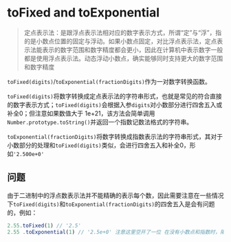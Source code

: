 # toFixed and toExponential

> 定点表示法：是跟浮点表示法相对应的数字表示方式，所谓“定”与“浮”，指的是小数点位置的固定与浮动。如果小数点固定，对比浮点表示法，定点表示法能表示的数字范围和数字精度都会更小，因此在计算机中表示数字一般都是使用浮点表示法。动态浮动小数点，确实能够同时支持更大的数字范围和数字精度

`toFixed(digits)`/`toExponential(fractionDigits)`作为一对数字转换函数。

`toFixed(digits)`将数字转换成定点表示法的字符串形式，也就是常见的符合直接的数字表示方式；`toFixed(digits)`会根据入参`digits`对小数部分进行四舍五入或补全0；但注意如果数值大于 1e+21，该方法会简单调用`Number.prototype.toString()`并返回一个指数记数法格式的字符串。

`toExponential(fractionDigits)`将数字转换成指数表示法的字符串形式，其对于小数部分的处理和`toFixed(digits)`类似，会进行四舍五入和补全0，形如`'2.500e+0'`

## 问题

由于二进制中的浮点数表示法并不能精确的表示每个数，因此需要注意在一些情况下`toFixed(digits)`和`toExponential(fractionDigits)`的四舍五入是会有问题的，例如：

```js
2.55.toFixed(1) // '2.5'
2.55 .toExponential(1) // '2.5e+0' 注意这里空开了一位 在没有小数点和指数时，隔开一位可以避免点号被解释为一个小数点
```

